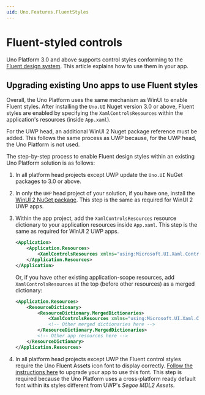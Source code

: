 ```yaml
---
uid: Uno.Features.FluentStyles
---
```


# Fluent-styled controls

Uno Platform 3.0 and above supports control styles conforming to the [Fluent design system](https://www.microsoft.com/design/fluent). This article explains how to use them in your app.

## Upgrading existing Uno apps to use Fluent styles

Overall, the Uno Platform uses the same mechanism as WinUI to enable Fluent styles. After installing the `Uno.UI` Nuget version 3.0 or above, Fluent styles are enabled by specifying the `XamlControlsResources` within the application's resources (inside `App.xaml`).

For the UWP head, an additional WinUI 2 Nuget package reference must be added. This follows the same process as UWP because, for the UWP head, the Uno Platform is not used.

The step-by-step process to enable Fluent design styles within an existing Uno Platform solution is as follows:

1. In all platform head projects except UWP update the `Uno.UI` NuGet packages to 3.0 or above.
1. In only the `UWP` head project of your solution, if you have one, install the [WinUI 2 NuGet package](https://www.nuget.org/packages/Microsoft.UI.Xaml). This step is the same as required for WinUI 2 UWP apps.
1. Within the app project, add the `XamlControlsResources` resource dictionary to your application resources inside `App.xaml`. This step is the same as required for WinUI 2 UWP apps.

    ```xml
    <Application>
        <Application.Resources>
            <XamlControlsResources xmlns="using:Microsoft.UI.Xaml.Controls" />
        </Application.Resources>
    </Application>
    ```

    Or, if you have other existing application-scope resources, add `XamlControlsResources` at the top (before other resources) as a merged dictionary:

    ```xml
    <Application.Resources>
        <ResourceDictionary>
            <ResourceDictionary.MergedDictionaries>
                <XamlControlsResources xmlns="using:Microsoft.UI.Xaml.Controls" />
                <!-- Other merged dictionaries here -->
            </ResourceDictionary.MergedDictionaries>
            <!-- Other app resources here -->
        </ResourceDictionary>
    </Application.Resources>
    ```

1. In all platform head projects except UWP the Fluent control styles require the Uno Fluent Assets icon font to display correctly. [Follow the instructions here](../uno-fluent-assets.md) to upgrade your app to use this font. This step is required because the Uno Platform uses a cross-platform ready default font within its styles different from UWP's *Segoe MDL2 Assets*.
